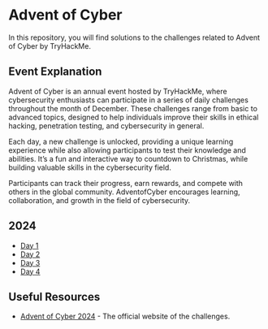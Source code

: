# Advent of Cyber

In this repository, you will find solutions to the challenges related to Advent of Cyber by TryHackMe.

## Event Explanation

Advent of Cyber is an annual event hosted by TryHackMe, where cybersecurity enthusiasts can participate in a series of daily challenges throughout the month of December. These challenges range from basic to advanced topics, designed to help individuals improve their skills in ethical hacking, penetration testing, and cybersecurity in general.

Each day, a new challenge is unlocked, providing a unique learning experience while also allowing participants to test their knowledge and abilities. It’s a fun and interactive way to countdown to Christmas, while building valuable skills in the cybersecurity field.

Participants can track their progress, earn rewards, and compete with others in the global community. AdventofCyber encourages learning, collaboration, and growth in the field of cybersecurity.

## 2024

- [Day 1](2024/DAY1.md)
- [Day 2](2024/DAY2.md)
- [Day 3](2024/DAY3.md)
- [Day 4](2024/DAY4.md)

## Useful Resources

- [Advent of Cyber 2024](https://tryhackme.com/r/christmas) - The official website of the challenges.
